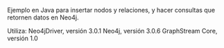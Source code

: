 Ejemplo en Java para insertar nodos y relaciones, y hacer consultas que retornen datos en Neo4j. 

Utiliza:
Neo4jDriver, versión 3.0.1
Neo4j, versión 3.0.6
GraphStream Core, versión 1.0

